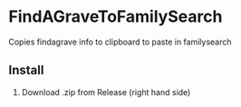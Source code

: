 # FindAGraveToFamilySearch
Copies findagrave info to clipboard to paste in familysearch

## Install
1. Download .zip from Release (right hand side)
